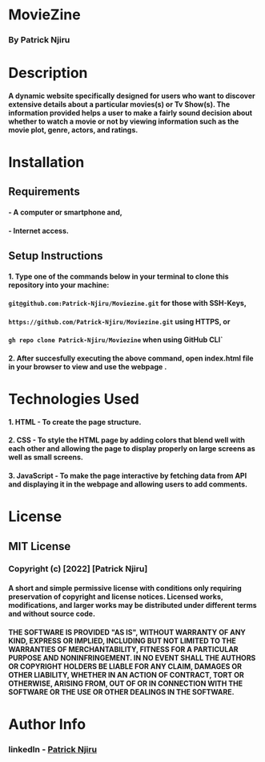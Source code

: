 # MovieZine

### By Patrick Njiru

# Description

#### A dynamic website specifically designed for users who want to discover extensive details about a particular movies(s) or Tv Show(s). The information provided helps a user to make a fairly sound decision about whether to watch a movie or not by viewing information such as the movie plot, genre, actors, and ratings.

# Installation

## Requirements
#### - A computer or smartphone and,
#### - Internet access.

## Setup Instructions
#### 1. Type one of the commands below in your terminal to clone this repository into your machine:
#### `git@github.com:Patrick-Njiru/Moviezine.git` for those with SSH-Keys,
#### `https://github.com/Patrick-Njiru/Moviezine.git` using HTTPS, or
#### `gh repo clone Patrick-Njiru/Moviezine` when using GitHub CLI`

#### 2. After succesfully executing the above command, open index.html file in your browser to view and use the webpage .

# Technologies Used

#### 1. HTML - To create the page structure.
#### 2. CSS - To style the HTML page by adding colors that blend well with each other and allowing the page to display properly on large screens as well as small screens.
#### 3. JavaScript - To make the page interactive by fetching data from API and displaying it in the webpage and allowing users to add comments.

# License

## MIT License

### Copyright (c) [2022] [Patrick Njiru]

#### A short and simple permissive license with conditions only requiring preservation of copyright and license notices. Licensed works, modifications, and larger works may be distributed under different terms and without source code.

#### THE SOFTWARE IS PROVIDED "AS IS", WITHOUT WARRANTY OF ANY KIND, EXPRESS OR IMPLIED, INCLUDING BUT NOT LIMITED TO THE WARRANTIES OF MERCHANTABILITY, FITNESS FOR A PARTICULAR PURPOSE AND NONINFRINGEMENT. IN NO EVENT SHALL THE AUTHORS OR COPYRIGHT HOLDERS BE LIABLE FOR ANY CLAIM, DAMAGES OR OTHER LIABILITY, WHETHER IN AN ACTION OF CONTRACT, TORT OR OTHERWISE, ARISING FROM, OUT OF OR IN CONNECTION WITH THE SOFTWARE OR THE USE OR OTHER DEALINGS IN THE SOFTWARE.

# Author Info

### linkedIn - [Patrick Njiru](httpswwwlinkedincominpatricknjiru7569241ba)

